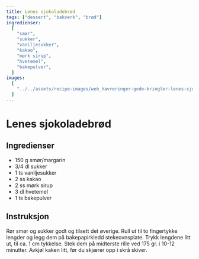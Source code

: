 ```yaml
---
title: Lenes sjokoladebrød
tags: ["dessert", "bakverk", "brød"]
ingredienser:
  [
    "smør",
    "sukker",
    "vaniljesukker",
    "kakao",
    "mørk sirup",
    "hvetemel",
    "bakepulver",
  ]
images:
  [
    "../../assets/recipe-images/web_havreringer-gode-kringler-lenes-sjokoladebrød.jpg",
  ]
---
```


# Lenes sjokoladebrød

## Ingredienser

- 150 g smør/margarin
- 3/4 dl sukker
- 1 ts vaniljesukker
- 2 ss kakao
- 2 ss mørk sirup
- 3 dl hvetemel
- 1 ts bakepulver

## Instruksjon

Rør smør og sukker godt og tilsett det øverige. Rull ut til to fingertykke lengder og legg dem på bakepapirkledd stekeovnsplate. Trykk lengdene litt ut, til ca. 1 cm tykkelse. Stek dem på midterste rille ved 175 gr. i 10-12 minutter. Avkjøl kaken litt, før du skjærer opp i skrå skiver.
